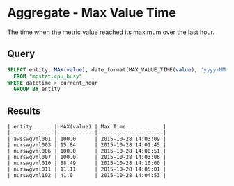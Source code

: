 # Aggregate - Max Value Time

The time when the metric value reached its maximum over the last hour.

## Query

```sql
SELECT entity, MAX(value), date_format(MAX_VALUE_TIME(value), 'yyyy-MM-dd HH:mm:ss') AS "Max Time"
  FROM "mpstat.cpu_busy"
WHERE datetime > current_hour
  GROUP BY entity
```

## Results

```ls
| entity       | MAX(value) | Max Time            |
|--------------|------------|---------------------|
| awsswgvml001 | 100.0      | 2015-10-28 14:03:09 |
| nurswgvml003 | 15.84      | 2015-10-28 14:01:45 |
| nurswgvml006 | 100.0      | 2015-10-28 14:00:51 |
| nurswgvml007 | 100.0      | 2015-10-28 14:03:06 |
| nurswgvml010 | 88.49      | 2015-10-28 14:10:00 |
| nurswgvml011 | 11.11      | 2015-10-28 14:05:01 |
| nurswgvml102 | 41.0       | 2015-10-28 14:04:53 |
```
